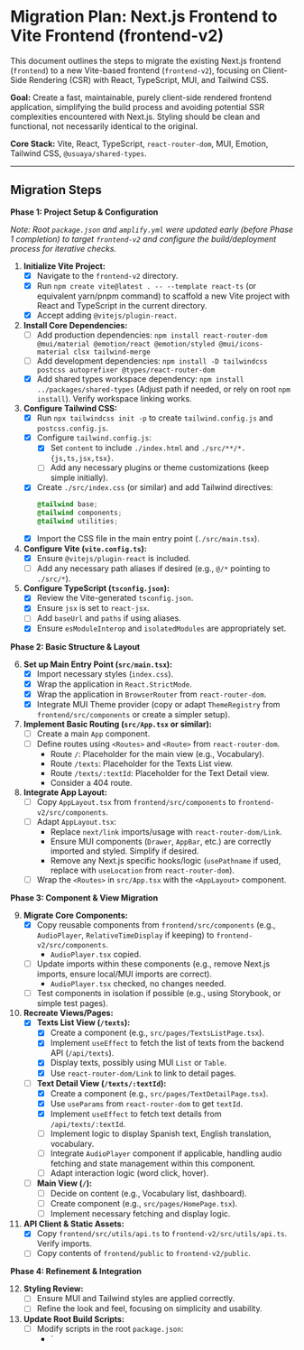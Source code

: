 # Migration Plan: Next.js Frontend to Vite Frontend (frontend-v2)

This document outlines the steps to migrate the existing Next.js frontend (`frontend`) to a new Vite-based frontend (`frontend-v2`), focusing on Client-Side Rendering (CSR) with React, TypeScript, MUI, and Tailwind CSS.

**Goal:** Create a fast, maintainable, purely client-side rendered frontend application, simplifying the build process and avoiding potential SSR complexities encountered with Next.js. Styling should be clean and functional, not necessarily identical to the original.

**Core Stack:** Vite, React, TypeScript, `react-router-dom`, MUI, Emotion, Tailwind CSS, `@usuaya/shared-types`.

---

## Migration Steps

**Phase 1: Project Setup & Configuration**

*Note: Root `package.json` and `amplify.yml` were updated early (before Phase 1 completion) to target `frontend-v2` and configure the build/deployment process for iterative checks.*

1.  **Initialize Vite Project:**
    *   [x] Navigate to the `frontend-v2` directory.
    *   [x] Run `npm create vite@latest . -- --template react-ts` (or equivalent yarn/pnpm command) to scaffold a new Vite project with React and TypeScript in the current directory.
    *   [x] Accept adding `@vitejs/plugin-react`.

2.  **Install Core Dependencies:**
    *   [ ] Add production dependencies: `npm install react-router-dom @mui/material @emotion/react @emotion/styled @mui/icons-material clsx tailwind-merge`
    *   [ ] Add development dependencies: `npm install -D tailwindcss postcss autoprefixer @types/react-router-dom`
    *   [x] Add shared types workspace dependency: `npm install ../packages/shared-types` (Adjust path if needed, or rely on root `npm install`). Verify workspace linking works.

3.  **Configure Tailwind CSS:**
    *   [x] Run `npx tailwindcss init -p` to create `tailwind.config.js` and `postcss.config.js`.
    *   [x] Configure `tailwind.config.js`:
        *   [x] Set `content` to include `./index.html` and `./src/**/*.{js,ts,jsx,tsx}`.
        *   [ ] Add any necessary plugins or theme customizations (keep simple initially).
    *   [x] Create `./src/index.css` (or similar) and add Tailwind directives:
        ```css
        @tailwind base;
        @tailwind components;
        @tailwind utilities;
        ```
    *   [x] Import the CSS file in the main entry point (`./src/main.tsx`).

4.  **Configure Vite (`vite.config.ts`):**
    *   [x] Ensure `@vitejs/plugin-react` is included.
    *   [ ] Add any necessary path aliases if desired (e.g., `@/*` pointing to `./src/*`).

5.  **Configure TypeScript (`tsconfig.json`):**
    *   [x] Review the Vite-generated `tsconfig.json`.
    *   [x] Ensure `jsx` is set to `react-jsx`.
    *   [ ] Add `baseUrl` and `paths` if using aliases.
    *   [x] Ensure `esModuleInterop` and `isolatedModules` are appropriately set.

**Phase 2: Basic Structure & Layout**

6.  **Set up Main Entry Point (`src/main.tsx`):**
    *   [x] Import necessary styles (`index.css`).
    *   [x] Wrap the application in `React.StrictMode`.
    *   [x] Wrap the application in `BrowserRouter` from `react-router-dom`.
    *   [x] Integrate MUI Theme provider (copy or adapt `ThemeRegistry` from `frontend/src/components` or create a simpler setup).

7.  **Implement Basic Routing (`src/App.tsx` or similar):**
    *   [ ] Create a main `App` component.
    *   [ ] Define routes using `<Routes>` and `<Route>` from `react-router-dom`.
        *   Route `/`: Placeholder for the main view (e.g., Vocabulary).
        *   Route `/texts`: Placeholder for the Texts List view.
        *   Route `/texts/:textId`: Placeholder for the Text Detail view.
        *   Consider a 404 route.

8.  **Integrate App Layout:**
    *   [ ] Copy `AppLayout.tsx` from `frontend/src/components` to `frontend-v2/src/components`.
    *   [ ] Adapt `AppLayout.tsx`:
        *   Replace `next/link` imports/usage with `react-router-dom/Link`.
        *   Ensure MUI components (`Drawer`, `AppBar`, etc.) are correctly imported and styled. Simplify if desired.
        *   Remove any Next.js specific hooks/logic (`usePathname` if used, replace with `useLocation` from `react-router-dom`).
    *   [ ] Wrap the `<Routes>` in `src/App.tsx` with the `<AppLayout>` component.

**Phase 3: Component & View Migration**

9.  **Migrate Core Components:**
    *   [x] Copy reusable components from `frontend/src/components` (e.g., `AudioPlayer`, `RelativeTimeDisplay` if keeping) to `frontend-v2/src/components`.
        *   `AudioPlayer.tsx` copied.
    *   [ ] Update imports within these components (e.g., remove Next.js imports, ensure local/MUI imports are correct).
        *   `AudioPlayer.tsx` checked, no changes needed.
    *   [ ] Test components in isolation if possible (e.g., using Storybook, or simple test pages).

10. **Recreate Views/Pages:**
    *   [x] **Texts List View (`/texts`):**
        *   [x] Create a component (e.g., `src/pages/TextsListPage.tsx`).
        *   [x] Implement `useEffect` to fetch the list of texts from the backend API (`/api/texts`).
        *   [x] Display texts, possibly using MUI `List` or `Table`.
        *   [x] Use `react-router-dom/Link` to link to detail pages.
    *   [ ] **Text Detail View (`/texts/:textId`):**
        *   [x] Create a component (e.g., `src/pages/TextDetailPage.tsx`).
        *   [x] Use `useParams` from `react-router-dom` to get `textId`.
        *   [x] Implement `useEffect` to fetch text details from `/api/texts/:textId`.
        *   [ ] Implement logic to display Spanish text, English translation, vocabulary.
        *   [ ] Integrate `AudioPlayer` component if applicable, handling audio fetching and state management within this component.
        *   [ ] Adapt interaction logic (word click, hover).
    *   [ ] **Main View (`/`):**
        *   [ ] Decide on content (e.g., Vocabulary list, dashboard).
        *   [ ] Create component (e.g., `src/pages/HomePage.tsx`).
        *   [ ] Implement necessary fetching and display logic.

11. **API Client & Static Assets:**
    *   [x] Copy `frontend/src/utils/api.ts` to `frontend-v2/src/utils/api.ts`. Verify imports.
    *   [ ] Copy contents of `frontend/public` to `frontend-v2/public`.

**Phase 4: Refinement & Integration**

12. **Styling Review:**
    *   [ ] Ensure MUI and Tailwind styles are applied correctly.
    *   [ ] Refine the look and feel, focusing on simplicity and usability.

13. **Update Root Build Scripts:**
    *   [ ] Modify scripts in the root `package.json`:
        *   `